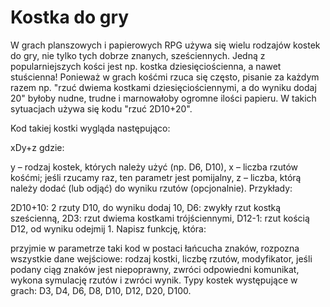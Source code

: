 # Kostka do gry
W grach planszowych i papierowych RPG używa się wielu rodzajów kostek do gry, nie tylko tych dobrze znanych, sześciennych. Jedną z popularniejszych kości jest np. kostka dziesięciościenna, a nawet stuścienna! Ponieważ w grach kośćmi rzuca się często, pisanie za każdym razem np. "rzuć dwiema kostkami dziesięciościennymi, a do wyniku dodaj 20" byłoby nudne, trudne i marnowałoby ogromne ilości papieru. W takich sytuacjach używa się kodu "rzuć 2D10+20".

Kod takiej kostki wygląda następująco:

xDy+z
gdzie:

y – rodzaj kostek, których należy użyć (np. D6, D10),
x – liczba rzutów kośćmi; jeśli rzucamy raz, ten parametr jest pomijalny,
z – liczba, którą należy dodać (lub odjąć) do wyniku rzutów (opcjonalnie).
Przykłady:

2D10+10: 2 rzuty D10, do wyniku dodaj 10,
D6: zwykły rzut kostką sześcienną,
2D3: rzut dwiema kostkami trójściennymi,
D12-1: rzut kością D12, od wyniku odejmij 1.
Napisz funkcję, która:

przyjmie w parametrze taki kod w postaci łańcucha znaków,
rozpozna wszystkie dane wejściowe:
rodzaj kostki,
liczbę rzutów,
modyfikator,
jeśli podany ciąg znaków jest niepoprawny, zwróci odpowiedni komunikat,
wykona symulację rzutów i zwróci wynik.
Typy kostek występujące w grach: D3, D4, D6, D8, D10, D12, D20, D100.

